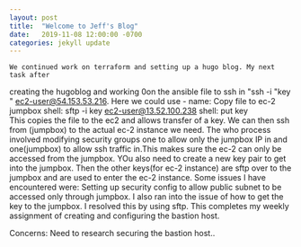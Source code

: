 ```yaml
---
layout: post
title:  "Welcome to Jeff's Blog"
date:   2019-11-08 12:00:00 -0700
categories: jekyll update
---
```



    We continued work on terraform and setting up a hugo blog. My next task after 
creating the hugoblog and working 0on the ansible file to ssh in 
"ssh -i "key " ec2-user@54.153.53.216.
Here we could use   - name: Copy file to ec-2 jumpbox shell: sftp -i key ec2-user@13.52.100.238
shell: put key   
This copies the file to the ec2 and allows transfer of a key. We can then ssh from
(jumpbox) to the actual ec-2 instance we need.  The who process involved modifying security
groups one to allow only the jumpbox IP in and one(jumpbox) to allow ssh traffic in.This makes 
sure the ec-2 can only be accessed from the jumpbox. YOu also need to create a new key pair to
get into the jumpbox. Then the other keys(for ec-2 instance) are sftp over to the jumpbox and 
are used to enter the ec-2 instance. 
Some issues I have encountered were:
    Setting up security config to allow public subnet to be accessed only through jumpbox. 
    I also ran into the issue of how to get the key to the jumpbox. I resolved this by using 
sftp. This completes my weekly assignment of creating and configuring the bastion host.
   

Concerns:
   Need to research securing the bastion host..  